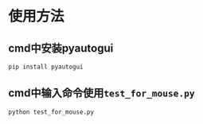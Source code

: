 # 使用方法
## cmd中安装pyautogui
`pip install pyautogui`

## cmd中输入命令使用`test_for_mouse.py`
`python test_for_mouse.py`
